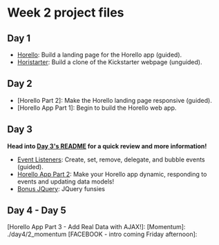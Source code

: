 # Week 2 project files

## Day 1

- [Horello]: Build a landing page for the Horello app (guided).
- [Horistarter]: Build a clone of the Kickstarter webpage (unguided).

[Horello]: ./day1/1_horello
[Horistarter]: ./day1/2_horistarter

## Day 2

- [Horello Part 2]: Make the Horello landing page responsive (guided).
- [Horello App Part 1]: Begin to build the Horello web app.

## Day 3

**Head into [Day 3's README](./day3/README.md) for a quick review and more information!**

- [Event Listeners]: Create, set, remove, delegate, and bubble events (guided).
- [Horello App Part 2]: Make your Horello app dynamic, responding to events and updating data models!
- [Bonus JQuery]: JQuery funsies 

[Event Listeners]: ./day3/4_handling_events
[Horello App Part 2]: ./day3/5_making_horello_dynamic
[Bonus JQuery]: ./day3/6_bonus_jquery


## Day 4 - Day 5
 [Finish up Horello App Part 2]: ./day3/5_making_horello_dynamic
 [Twilio]: ./day4/1_twilio
 [Horello App Part 3 - Add Real Data with AJAX!]: 
 [Momentum]: ./day4/2_momentum
 [FACEBOOK - intro coming Friday afternoon]:

